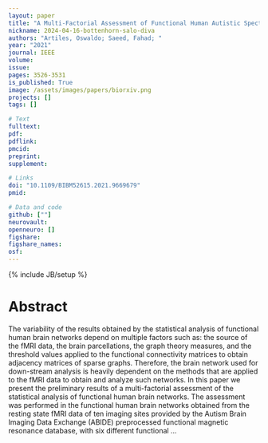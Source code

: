 ```yaml
---
layout: paper
title: "A Multi-Factorial Assessment of Functional Human Autistic Spectrum Brain Network Analysis"
nickname: 2024-04-16-bottenhorn-salo-diva
authors: "Artiles, Oswaldo; Saeed, Fahad; "
year: "2021"
journal: IEEE
volume: 
issue:
pages: 3526-3531
is_published: True
image: /assets/images/papers/biorxiv.png
projects: []
tags: []

# Text
fulltext:
pdf:
pdflink:
pmcid:
preprint: 
supplement:

# Links
doi: "10.1109/BIBM52615.2021.9669679"
pmid:

# Data and code
github: [""]
neurovault:
openneuro: []
figshare:
figshare_names:
osf:
---
```

{% include JB/setup %}

# Abstract

The variability of the results obtained by the statistical analysis of functional human brain networks depend on multiple factors such as: the source of the fMRI data, the brain parcellations, the graph theory measures, and the threshold values applied to the functional connectivity matrices to obtain adjacency matrices of sparse graphs. Therefore, the brain network used for down-stream analysis is heavily dependent on the methods that are applied to the fMRI data to obtain and analyze such networks. In this paper we present the preliminary results of a multi-factorial assessment of the statistical analysis of functional human brain networks. The assessment was performed in the functional human brain networks obtained from the resting state fMRI data of ten imaging sites provided by the Autism Brain Imaging Data Exchange (ABIDE) preprocessed functional magnetic resonance database, with six different functional …

